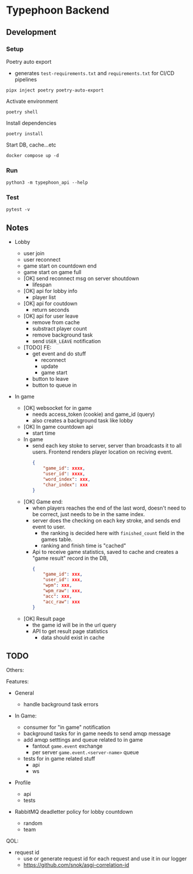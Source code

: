 # Typephoon Backend
## Development
### Setup
Poetry auto export
- generates `test-requirements.txt` and `requirements.txt` for CI/CD pipelines
```
pipx inject poetry poetry-auto-export
```
Activate environment
```
poetry shell
```
Install dependencies
```
poetry install
```
Start DB, cache...etc
```
docker compose up -d
```
### Run
```
python3 -m typephoon_api --help
```

### Test
```
pytest -v
```

## Notes
- Lobby
    - user join
    - user reconnect
    - game start on countdown end
    - game start on game full
    - [OK] send reconnect msg on server shoutdown
        - lifespan
    - [OK] api for lobby info
        - player list
    - [OK] api for coutdown
        - return seconds
    - [OK] api for user leave
        - remove from cache
        - substract player count
        - remove background task
        - send `USER_LEAVE` notification
    - [TODO] FE:
        - get event and do stuff
            - reconnect
            - update
            - game start
        - button to leave
        - button to queue in

- In game
    - [OK] websocket for in game
        - needs access_token (cookie) and game_id (query)
        - also creates a background task like lobby
    - [OK] In game countdown api
        - start time
    - In game
        - send each key stoke to server, server than broadcasts it 
            to all users. Frontend renders player location on reciving event.
            ```json
            {
                "game_id": xxxx,
                "user_id": xxxx,
                "word_index": xxx,
                "char_index": xxx
            }
            ```
    - [OK] Game end:
        - when players reaches the end of the last word, doesn't need to be correct,
            just needs to be in the same index.
        - server does the checking on each key stroke, and sends end event to user.
            - the ranking is decided here with `finished_count` field in the games table.
            - ranking and finish time is "cached"
        - Api to receive game statistics, saved to cache and creates a "game result" record in the DB,
            ```json
            {
                "game_id": xxx,
                "user_id": xxx,
                "wpm": xxx,
                "wpm_raw": xxx,
                "acc": xxx,
                "acc_raw": xxx
            }
            ```
    - [OK] Result page 
        - the game id will be in the url query
        - API to get result page statistics
            - data should exist in cache

## TODO
Others:

Features:
- General
    - handle background task errors

- In Game:
    - consumer for "in game" notification
    - background tasks for in game needs to send amqp message
    - add amqp setttings and queue related to in game
        - fantout `game.event` exchange 
        - per server `game.event.<server-name>` queue 
    - tests for in game related stuff
        - api 
        - ws
- Profile
    - api 
    - tests

- RabbitMQ deadletter policy for lobby countdown
    - random 
    - team

QOL:
- request id
    - use or generate request id for each request and use it in our logger
    - https://github.com/snok/asgi-correlation-id
